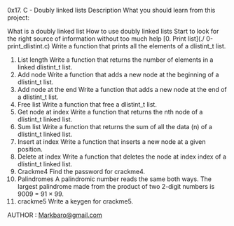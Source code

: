 0x17. C - Doubly linked lists
Description
What you should learn from this project:

What is a doubly linked list
How to use doubly linked lists
Start to look for the right source of information without too much help
[0. Print list](./ 0-print_dlistint.c)
Write a function that prints all the elements of a dlistint_t list.
1. List length
Write a function that returns the number of elements in a linked dlistint_t list.
2. Add node
Write a function that adds a new node at the beginning of a dlistint_t list.
3. Add node at the end
Write a function that adds a new node at the end of a dlistint_t list.
4. Free list
Write a function that free a dlistint_t list.
5. Get node at index
Write a function that returns the nth node of a dlistint_t linked list.
6. Sum list
Write a function that returns the sum of all the data (n) of a dlistint_t linked list.
7. Insert at index
Write a function that inserts a new node at a given position.
8. Delete at index
Write a function that deletes the node at index index of a dlistint_t linked list.
9. Crackme4
Find the password for crackme4.
10. Palindromes
A palindromic number reads the same both ways. The largest palindrome made from the product of two 2-digit numbers is 9009 = 91 × 99.
11. crackme5
Write a keygen for crackme5.

AUTHOR : Markbaro@gmail.com
